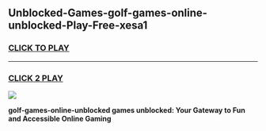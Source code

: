 
## Unblocked-Games-golf-games-online-unblocked-Play-Free-xesa1
<h3>
<a href="https://premium76.site?title=golf-games-online-unblocked&ref=22A">CLICK TO PLAY</a></h3>
<hr>

<h3>
<a href="https://premium76.site?title=golf-games-online-unblocked&ref=22A">CLICK 2 PLAY</a>
  
</h3>

<a href="https://premium76.site?title=golf-games-online-unblocked&ref=22A"><img src="https://clearcache.store/games.png"></a>


**golf-games-online-unblocked games unblocked: Your Gateway to Fun and Accessible Online Gaming**
